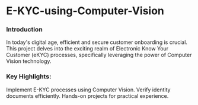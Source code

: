 # E-KYC-using-Computer-Vision

### Introduction

In today's digital age, efficient and secure customer onboarding is crucial. This project delves into the exciting realm of Electronic Know Your Customer (eKYC) processes, specifically leveraging the power of Computer Vision technology. 


### Key Highlights:

Implement E-KYC processes using Computer Vision.
Verify identity documents efficiently.
Hands-on projects for practical experience.
